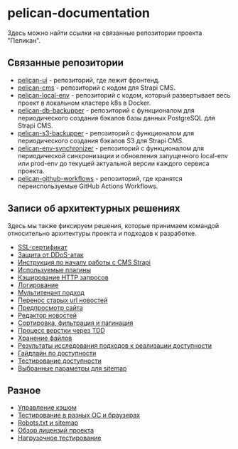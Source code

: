 # pelican-documentation

Здесь можно найти ссылки на связанные репозитории проекта "Пеликан".

## Связанные репозитории

- [pelican-ui](https://github.com/TourmalineCore/pelican-ui) - репозиторий, где лежит фронтенд.
- [pelican-cms](https://github.com/TourmalineCore/pelican-cms) - репозиторий с кодом для Strapi CMS. 
- [pelican-local-env](https://github.com/TourmalineCore/pelican-local-env) - репозиторий с кодом, который развертывает весь проект в локальном кластере k8s в Docker.
- [pelican-db-backupper](https://github.com/TourmalineCore/pelican-db-backupper) - репозиторий с функционалом для периодического создания бэкапов базы данных PostgreSQL для Strapi CMS.
- [pelican-s3-backupper](https://github.com/TourmalineCore/pelican-s3-backupper) - репозиторий с функционалом для периодического создания бэкапов S3 для Strapi CMS.
- [pelican-env-synchronizer](https://github.com/TourmalineCore/pelican-env-synchronizer) - репозиторий с функционалом для периодической синхронизации и обновления запущенного local-env или prod-env  до текущей актуальной версии каждого сервиса проекта.
- [pelican-github-workflows](https://github.com/TourmalineCore/pelican-github-workflows) - репозиторий, где хранятся переиспользуемые GitHub Actions Workflows.

## Записи об архитектурных решениях

Здесь мы также фиксируем решения, которые принимаем командой относительно архитектуры проекта и подходов к разработке.

- [SSL-сертификат](architecture%20decision%20records/SSL-сертификат.md)
- [Защита от DDoS-атак](architecture%20decision%20records/Защита%20от%20DDoS-атак.md)
- [Инструкция по началу работы с CMS Strapi](architecture%20decision%20records/Инструкция%20по%20началу%20работы%20с%20CMS%20Strapi.md)
- [Используемые плагины](architecture%20decision%20records/Используемые%20плагины.md)
- [Кэширование HTTP запросов](architecture%20decision%20records/Кэширование%20HTTP%20запросов.md)
- [Логирование](architecture%20decision%20records/Логирование.md)
- [Мультитенант подход](architecture%20decision%20records/Мультитенант%20подход.md)
- [Перенос старых url новостей](architecture%20decision%20records/Перенос%20старых%20url%20новостей.md)
- [Предпросмотр сайта](architecture%20decision%20records/Предпросмотр%20сайта.md)
- [Редактор новостей](architecture%20decision%20records/Редактор%20новостей.md)
- [Сортировка, фильтрация и пагинация](architecture%20decision%20records/Сортировка,%20фильтрация%20и%20пагинация.md)
- [Процесс верстки через TDD](architecture%20decision%20records/Процесс%20верстки%20через%20TDD.md)
- [Хранение файлов](architecture%20decision%20records/Хранение%20файлов.md)
- [Результаты исследования подходов к реализации доступности](architecture%20decision%20records/a11y/Доступность.md)
- [Гайдлайн по доступности](architecture%20decision%20records/a11y/Гайдлайн.md)
- [Тестирование доступности](architecture%20decision%20records/a11y/Тестирование%20доступности.md)
- [Выбранные параметры для sitemap](architecture%20decision%20records/Выбранные%20параметры%20для%20sitemap.md)


## Разное
- [Управление кэшом](./different/Управление%20кэшированием.md)
- [Тестирование в разных ОС и браузерах](./different/Тестирование%20в%20разных%20ОС%20и%20браузерах.md)
- [Robots.txt и sitemap](./different/Robots.txt%20и%20sitemap/Robots.txt%20и%20sitemap.md)
- [Обзор лицензий проекта](./architecture%20decision%20records/licenses/Лицензии.md)
- [Нагрузочное тестирование](./load-testing/Нагрузочное%20тестирование.md)
